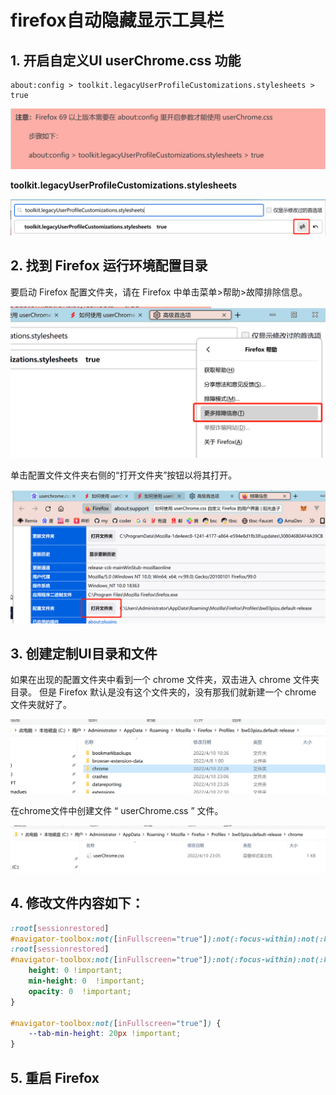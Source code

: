 # firefox自动隐藏显示工具栏

## 1. 开启自定义UI userChrome.css 功能

```
about:config > toolkit.legacyUserProfileCustomizations.stylesheets > true
```

![001](firefox/001.png)



**toolkit.legacyUserProfileCustomizations.stylesheets**

![002](firefox/002.png)



## 2. 找到 Firefox 运行环境配置目录

要启动 Firefox 配置文件夹，请在 Firefox 中单击菜单>帮助>故障排除信息。

![003](firefox/003.png)



单击配置文件文件夹右侧的“打开文件夹”按钮以将其打开。

![004](firefox/004.png)



## 3. 创建定制UI目录和文件 

如果在出现的配置文件夹中看到一个 chrome 文件夹，双击进入 chrome 文件夹目录。 但是 Firefox 默认是没有这个文件夹的，没有那我们就新建一个 chrome 文件夹就好了。

![005](firefox/005.png)

 

在chrome文件中创建文件 “ userChrome.css ” 文件。

![006](firefox/006.png)



## 4. 修改文件内容如下：

```css
:root[sessionrestored]
#navigator-toolbox:not([inFullscreen="true"]):not(:focus-within):not(:hover) #nav-bar,
:root[sessionrestored]
#navigator-toolbox:not([inFullscreen="true"]):not(:focus-within):not(:hover) #PersonalToolbar {
    height: 0 !important;
    min-height: 0  !important;
    opacity: 0  !important;
}

#navigator-toolbox:not([inFullscreen="true"]) {
    --tab-min-height: 20px !important;
}
```



## 5. 重启 Firefox

